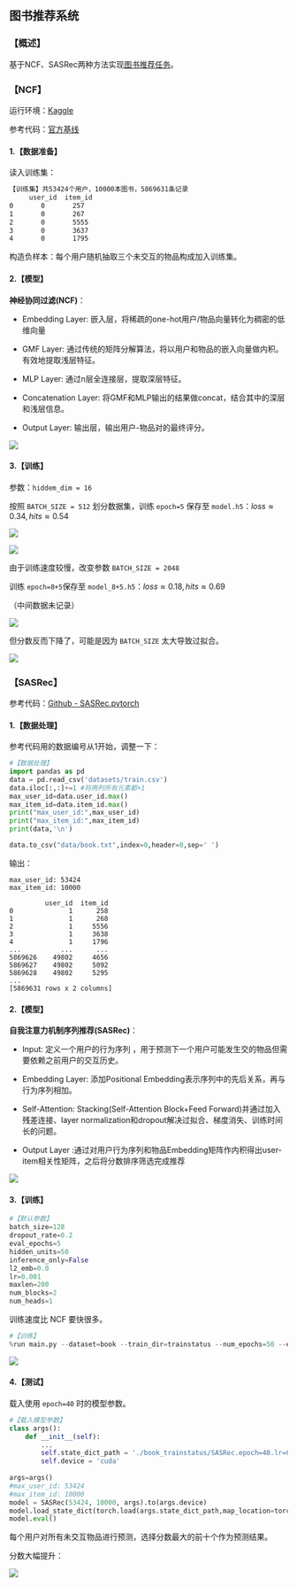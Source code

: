 ## **图书推荐系统**

### **【概述】**

基于NCF、SASRec两种方法实现[图书推荐任务](https://www.datafountain.cn/competitions/542/)。

### **【NCF】**

运行环境：[Kaggle](https://www.kaggle.com/code/xinglingchen/book-recommend)

参考代码：[官方基线](https://work.datafountain.cn/forum?id=563&type=2&source=1)

#### **1.【数据准备】**

读入训练集：

```txt
【训练集】共53424个用户，10000本图书，5869631条记录
     user_id  item_id
0		0		257
1		0		267
2		0		5555
3		0		3637
4		0		1795
```

构造负样本：每个用户随机抽取三个未交互的物品构成加入训练集。

#### **2.【模型】**

**神经协同过滤(NCF)**：

- Embedding Layer: 嵌入层，将稀疏的one-hot用户/物品向量转化为稠密的低维向量

- GMF Layer: 通过传统的矩阵分解算法，将以用户和物品的嵌入向量做内积。有效地提取浅层特征。

- MLP Layer: 通过n层全连接层，提取深层特征。

- Concatenation Layer: 将GMF和MLP输出的结果做concat，结合其中的深层和浅层信息。

- Output Layer: 输出层，输出用户-物品对的最终评分。

![](F:/%E4%BB%A3%E7%A0%81/pytorch/%E8%AF%BE%E7%A8%8B%E7%AB%9E%E8%B5%9B/%E5%9B%BE%E4%B9%A6%E6%8E%A8%E8%8D%90%E7%B3%BB%E7%BB%9F/pic/_1.png)

#### **3.【训练】**

参数：`hiddem_dim = 16`

按照 `BATCH_SIZE = 512` 划分数据集，训练 `epoch=5` 保存至 `model.h5`：$loss \approx 0.34, hits\approx 0.54$

![](./NCF/results/_3.png)

![](./NCF/results/_1.PNG)

由于训练速度较慢，改变参数 `BATCH_SIZE = 2048`

训练 `epoch=8+5`保存至 `model_8+5.h5`：$loss \approx 0.18, hits\approx 0.69$

（中间数据未记录）

![](./NCF/results/_4.png)

但分数反而下降了，可能是因为 `BATCH_SIZE` 太大导致过拟合。

![](./NCF/results/_2.PNG)

### **【SASRec】**

参考代码：[Github - SASRec.pytorch](https://github.com/pmixer/SASRec.pytorch)

#### **1.【数据处理】**

参考代码用的数据编号从1开始，调整一下：

```python
#【数据处理】
import pandas as pd
data = pd.read_csv('datasets/train.csv')
data.iloc[:,:]+=1 #将两列所有元素都+1
max_user_id=data.user_id.max()
max_item_id=data.item_id.max()
print("max_user_id:",max_user_id)
print("max_item_id:",max_item_id)
print(data,'\n')

data.to_csv("data/book.txt",index=0,header=0,sep=' ')
```

输出：

```text
max_user_id: 53424
max_item_id: 10000

         user_id  item_id
0              1      258
1              1      268
2              1     5556
3              1     3638
4              1     1796
...          ...      ...
5869626    49802     4656
5869627    49802     5092
5869628    49802     5295
...
[5869631 rows x 2 columns] 
```

#### **2.【模型】**

**自我注意力机制序列推荐(SASRec)**：

- Input: 定义一个用户的行为序列 ，用于预测下一个用户可能发生交的物品但需要依赖之前用户的交互历史。

- Embedding Layer: 添加Positional Embedding表示序列中的先后关系，再与行为序列相加。

- Self-Attention: Stacking(Self-Attention Block+Feed Forward)并通过加入残差连接、layer normalization和dropout解决过拟合、梯度消失、训练时间长的问题。

- Output Layer :通过对用户行为序列和物品Embedding矩阵作内积得出user-item相关性矩阵，之后将分数排序筛选完成推荐

![](./pic/_2.png)

#### **3.【训练】**

```python
#【默认参数】
batch_size=128
dropout_rate=0.2
eval_epochs=5
hidden_units=50
inference_only=False
l2_emb=0.0
lr=0.001
maxlen=200
num_blocks=2
num_heads=1
```

训练速度比 NCF 要快很多。

```python
#【训练】
%run main.py --dataset=book --train_dir=trainstatus --num_epochs=50 --eval_epochs=5 --device=cuda
```

![](./SASRec/results/loss.png)

#### **4.【测试】**

载入使用 `epoch=40` 时的模型参数。

```python
#【载入模型参数】
class args():
    def __init__(self):
        ...
        self.state_dict_path = './book_trainstatus/SASRec.epoch=40.lr=0.001.layer=2.head=1.hidden=50.maxlen=200.pth'
        self.device = 'cuda'
        
args=args()
#max_user_id: 53424
#max_item_id: 10000
model = SASRec(53424, 10000, args).to(args.device)
model.load_state_dict(torch.load(args.state_dict_path,map_location=torch.device(args.device)))
model.eval()
```

每个用户对所有未交互物品进行预测，选择分数最大的前十个作为预测结果。

分数大幅提升：

![](./SASRec/results/score.PNG)